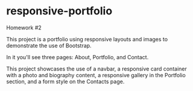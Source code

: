 # responsive-portfolio
Homework #2


This project is a portfolio using responsive layouts and images to demonstrate the use of Bootstrap.

In it you'll see three pages: About, Portfolio, and Contact.

This project showcases the use of a navbar, a responsive card container with a photo and biography content,
a responsive gallery in the Portfolio section, and a form style on the Contacts page.
